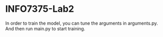 # INFO7375-Lab2
In order to train the model, you can tune the arguments in arguments.py. And then run main.py to start training.
